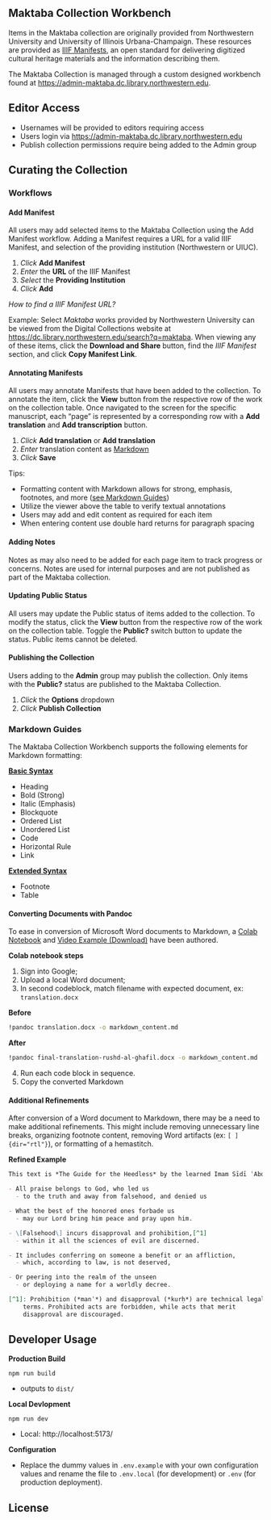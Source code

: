 ## Maktaba Collection Workbench

Items in the Maktaba collection are originally provided from Northwestern University and University of Illinois Urbana-Champaign. These resources are provided as [IIIF Manifests](https://iiif.io/), an open standard for delivering digitized cultural heritage materials and the information describing them.

The Maktaba Collection is managed through a custom designed workbench found at https://admin-maktaba.dc.library.northwestern.edu.

## Editor Access

- Usernames will be provided to editors requiring access
- Users login via https://admin-maktaba.dc.library.northwestern.edu
- Publish collection permissions require being added to the Admin group

## Curating the Collection

### Workflows

#### Add Manifest

All users may add selected items to the Maktaba Collection using the Add Manifest workflow. Adding a Manifest requires a URL for a valid IIIF Manifest, and selection of the providing institution (Northwestern or UIUC).

1. _Click_ **Add Manifest**
2. _Enter_ the **URL** of the IIIF Manifest
3. _Select_ the **Providing Institution**
4. _Click_ **Add**

_How to find a IIIF Manifest URL?_

Example: Select _Maktaba_ works provided by Northwestern University can be viewed from the Digital Collections website at <u><https://dc.library.northwestern.edu/search?q=maktaba></u>. When viewing any of these items, click the **Download and Share** button, find the _IIIF Manifest_ section, and click **Copy Manifest Link**.

#### Annotating Manifests

All users may annotate Manifests that have been added to the collection. To annotate the item, click the **View** button from the respective row of the work on the collection table. Once navigated to the screen for the specific manuscript, each “page” is represented by a corresponding row with a **Add translation** and **Add transcription** button.

1. _Click_ **Add translation** or **Add translation**
2. _Enter_ translation content as [Markdown](https://www.markdownguide.org/cheat-sheet/)
3. _Click_ **Save**

Tips:

- Formatting content with Markdown allows for strong, emphasis, footnotes, and more ([see Markdown Guides](#markdown-guides))
- Utilize the viewer above the table to verify textual annotations
- Users may add and edit content as required for each item
- When entering content use double hard returns for paragraph spacing

#### Adding Notes

Notes as may also need to be added for each page item to track progress or concerns. Notes are used for internal purposes and are not published as part of the Maktaba collection.

#### Updating Public Status

All users may update the Public status of items added to the collection. To modify the status, click the **View** button from the respective row of the work on the collection table. Toggle the **Public?** switch button to update the status. Public items cannot be deleted.

#### Publishing the Collection

Users adding to the **Admin** group may publish the collection. Only items with the **Public?** status are published to the Maktaba Collection.

1. _Click_ the **Options** dropdown
2. _Click_ **Publish Collection**

### Markdown Guides

The Maktaba Collection Workbench supports the following elements for Markdown formatting:

[**Basic Syntax**](https://www.markdownguide.org/basic-syntax/)

- Heading
- Bold (Strong)
- Italic (Emphasis)
- Blockquote
- Ordered List
- Unordered List
- Code
- Horizontal Rule
- Link

[**Extended Syntax**](https://www.markdownguide.org/extended-syntax/)

- Footnote
- Table

#### Converting Documents with Pandoc

To ease in conversion of Microsoft Word documents to Markdown, a [Colab Notebook](https://colab.research.google.com/drive/1ieZV3QakWrRDDl7-idMXmvW3tVVxw_Yb) and [Video Example (Download)](https://github.com/nulib/manifest-edit-ui/raw/deploy/staging/docs/media/maktaba-pandoc.mp4) have been authored.

**Colab notebook steps**

1. Sign into Google;
2. Upload a local Word document;
3. In second codeblock, match filename with expected document, ex: `translation.docx`

**Before**

```sh
!pandoc translation.docx -o markdown_content.md
```

**After**

```sh
!pandoc final-translation-rushd-al-ghafil.docx -o markdown_content.md

```

4. Run each code block in sequence.
5. Copy the converted Markdown

#### Additional Refinements

After conversion of a Word document to Markdown, there may be a need to make additional refinements. This might include removing unnecessary line breaks, organizing footnote content, removing Word artifacts (ex: `[ ]{dir="rtl"}`), or formatting of a hemastitch.

**Refined Example**

```md
This text is *The Guide for the Heedless* by the learned Imam Sīdī ʿAbd Allāh ibn al-Ḥājj Ibrāhīm

- All praise belongs to God, who led us
  - to the truth and away from falsehood, and denied us

- What the best of the honored ones forbade us
  - may our Lord bring him peace and pray upon him.

- \[Falsehood\] incurs disapproval and prohibition,[^1]
  - within it all the sciences of evil are discerned.

- It includes conferring on someone a benefit or an affliction,
  - which, according to law, is not deserved,

- Or peering into the realm of the unseen
  - or deploying a name for a worldly decree.

[^1]: Prohibition (*manʿ*) and disapproval (*kurḥ*) are technical legal
    terms. Prohibited acts are forbidden, while acts that merit
    disapproval are discouraged.
```

## Developer Usage

**Production Build**

```
npm run build
```

- outputs to `dist/`

**Local Devlopment**

```
npm run dev
```

- Local: http://localhost:5173/

**Configuration**

- Replace the dummy values in `.env.example` with your own configuration values and rename the file to `.env.local` (for development) or `.env` (for production deployment).

## License

